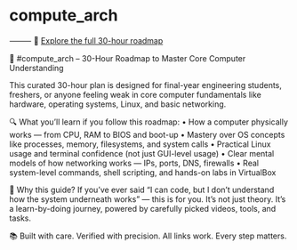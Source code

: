 # compute_arch
⸻
🔗 [Explore the full 30-hour roadmap](https://docs.google.com/document/d/1p9aj3KL2dvLd0r770GuIM8rRir-TEKXvyDSmseTxQXA/edit)

🧠 #compute_arch – 30-Hour Roadmap to Master Core Computer Understanding

This curated 30-hour plan is designed for final-year engineering students, freshers, or anyone feeling weak in core computer fundamentals like hardware, operating systems, Linux, and basic networking.

🔍 What you’ll learn if you follow this roadmap:
	•	How a computer physically works — from CPU, RAM to BIOS and boot-up
	•	Mastery over OS concepts like processes, memory, filesystems, and system calls
	•	Practical Linux usage and terminal confidence (not just GUI-level usage)
	•	Clear mental models of how networking works — IPs, ports, DNS, firewalls
	•	Real system-level commands, shell scripting, and hands-on labs in VirtualBox

🎯 Why this guide?
If you’ve ever said “I can code, but I don’t understand how the system underneath works” — this is for you. It’s not just theory. It’s a learn-by-doing journey, powered by carefully picked videos, tools, and tasks.

📚 Built with care. Verified with precision. All links work. Every step matters.

